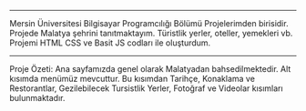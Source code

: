 ********
Mersin Üniversitesi Bilgisayar Programcılığı Bölümü Projelerimden birisidir.
Projede Malatya şehrini tanıtmaktayım. Türistlik yerler, oteller, yemekleri vb.
Projemi HTML CSS ve Basit JS codları ile oluşturdum.
*******
Proje Özeti:
Ana sayfamızda genel olarak Malatyadan bahsedilmektedir.
Alt kısımda menümüz mevcuttur. Bu kısımdan Tarihçe, Konaklama ve Restorantlar, Gezilebilecek Tursistlik Yerler, Fotoğraf ve Videolar kısımları bulunmaktadır.

